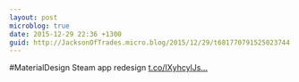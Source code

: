 ```yaml
---
layout: post
microblog: true
date: 2015-12-29 22:36 +1300
guid: http://JacksonOfTrades.micro.blog/2015/12/29/t681770791525023744.html
---
```

#MaterialDesign Steam app redesign [t.co/IXyhcylJs...](https://t.co/IXyhcylJss)
